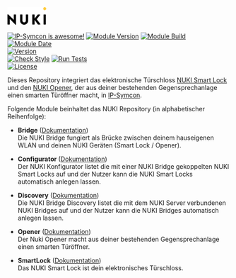 [![Image](imgs/NUKI_Logo.png)](https://nuki.io/de/)  

[![IP-Symcon is awesome!](https://img.shields.io/badge/IP--Symcon-5.1-blue.svg)](https://www.symcon.de)
[![Module Version](https://img.shields.io/badge/Module_Version-1.10-blue.svg)]()
[![Module Build](https://img.shields.io/badge/Module_Build-1024-blue.svg)]()
[![Module Date](https://img.shields.io/badge/Module_Date-20220104-blue.svg)]()  
[![Version](https://img.shields.io/badge/NUKI_API_Version-1.13.0-yellow.svg)](https://developer.nuki.io/t/bridge-http-api/26)  
[![Check Style](https://github.com/ubittner/SymconNUKI/workflows/Check%20Style/badge.svg)](https://github.com/ubittner/SymconNUKI/actions)
[![Run Tests](https://github.com/ubittner/SymconNUKI/workflows/Run%20Tests/badge.svg)](https://github.com/ubittner/SymconNUKI/actions)  
[![License](https://img.shields.io/badge/License-CC%20BY--NC--SA%204.0-green.svg)](https://creativecommons.org/licenses/by-nc-sa/4.0/)

Dieses Repository integriert das elektronische Türschloss [NUKI Smart Lock](https://nuki.io/de/smart-lock/) und den [NUKI Opener](https://nuki.io/de/smart-lock/), der aus deiner bestehenden Gegensprechanlage einen smarten Türöffner macht, in [IP-Symcon](https://www.symcon.de).  

Folgende Module beinhaltet das NUKI Repository (in alphabetischer Reihenfolge):

- __Bridge__ ([Dokumentation](Bridge))  
	Die NUKI Bridge fungiert als Brücke zwischen deinem hauseigenen WLAN und deinen NUKI Geräten (Smart Lock / Opener).

- __Configurator__ ([Dokumentation](Configurator))  
	Der NUKI Konfigurator listet die mit einer NUKI Bridge gekoppelten NUKI Smart Locks auf und der Nutzer kann die NUKI Smart Locks automatisch anlegen lassen.

- __Discovery__ ([Dokumentation](Discovery))  
	Die NUKI Bridge Discovery listet die mit dem NUKI Server verbundenen NUKI Bridges auf und der Nutzer kann die NUKI Bridges automatisch anlegen lassen.

- __Opener__ ([Dokumentation](Opener))  
  	Der Nuki Opener macht aus deiner bestehenden Gegensprechanlage einen smarten Türöffner.
  		
- __SmartLock__ ([Dokumentation](SmartLock))  
  	Das NUKI Smart Lock ist dein elektronisches Türschloss.
  	